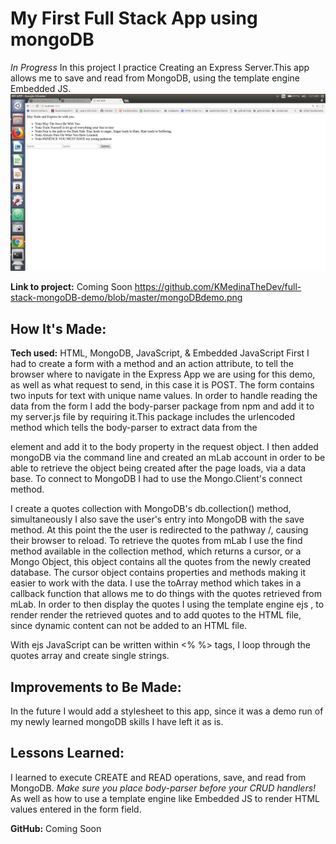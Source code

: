 # My First Full Stack App using mongoDB
*In Progress*
In this project I practice Creating an Express Server.This app allows me to save and read from MongoDB, using the template engine Embedded JS.
![alt tag](https://github.com/KMedinaTheDev/full-stack-mongoDB-demo/blob/master/mongoDBdemo.png)


**Link to project:** Coming Soon
https://github.com/KMedinaTheDev/full-stack-mongoDB-demo/blob/master/mongoDBdemo.png
## How It's Made:

**Tech used:** HTML, MongoDB, JavaScript, & Embedded JavaScript
First I had to create a form with a method and an action attribute, to tell the browser where to navigate in the Express App we are using for this demo, as well as what request to send, in this case it is POST. The form contains two inputs for text with unique name values.
In order to handle reading the data from the form I add the body-parser package from npm and add it to my server.js file by requiring it.This package includes the urlencoded method which tells the body-parser to extract data from the <form> element and add it to the body property in the request object.
I then added mongoDB via the command line and created an mLab account in order to be able to retrieve the object being created after the page loads, via a data base. To connect to MongoDB I had to use the Mongo.Client's connect method.

I create a quotes collection with MongoDB's db.collection() method, simultaneously I also save the user's entry into MongoDB with the save method. At this point the the user is redirected to the pathway /, causing their browser to reload. To retrieve the quotes from mLab I use the find method available in the collection method, which returns a cursor, or a Mongo Object, this object contains all the quotes from the newly created database. The cursor object contains properties and methods making it easier to work with the data. I use the toArray method which takes in a callback function that allows me to do things with the quotes retrieved from mLab.
 In order to then display the quotes I using the template engine ejs , to render render the retrieved quotes and to add quotes to the HTML file, since dynamic content can not be added to an HTML file.

 With ejs JavaScript can be written within <% %> tags, I loop through the quotes array and create single strings.  

## Improvements to Be Made:

In the future I would add a stylesheet to this app, since it was a demo run of my newly learned mongoDB skills I have left it as is.

## Lessons Learned:

I learned to execute CREATE and READ operations, save, and read from MongoDB.
*Make sure you place body-parser before your CRUD handlers!*
As well as how to use a template engine like Embedded JS to render HTML values entered in the form field.


**GitHub:** Coming Soon
